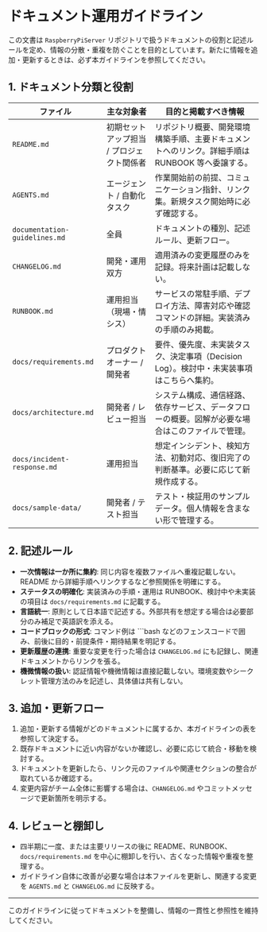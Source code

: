 # ドキュメント運用ガイドライン

この文書は `RaspberryPiServer` リポジトリで扱うドキュメントの役割と記述ルールを定め、情報の分散・重複を防ぐことを目的としています。新たに情報を追加・更新するときは、必ず本ガイドラインを参照してください。

## 1. ドキュメント分類と役割

| ファイル | 主な対象者 | 目的と掲載すべき情報 |
| --- | --- | --- |
| `README.md` | 初期セットアップ担当 / プロジェクト関係者 | リポジトリ概要、開発環境構築手順、主要ドキュメントへのリンク。詳細手順は RUNBOOK 等へ委譲する。 |
| `AGENTS.md` | エージェント / 自動化タスク | 作業開始前の前提、コミュニケーション指針、リンク集。新規タスク開始時に必ず確認する。 |
| `documentation-guidelines.md` | 全員 | ドキュメントの種別、記述ルール、更新フロー。 |
| `CHANGELOG.md` | 開発・運用双方 | 適用済みの変更履歴のみを記録。将来計画は記載しない。 |
| `RUNBOOK.md` | 運用担当（現場・情シス） | サービスの常駐手順、デプロイ方法、障害対応や確認コマンドの詳細。実装済みの手順のみ掲載。 |
| `docs/requirements.md` | プロダクトオーナー / 開発者 | 要件、優先度、未実装タスク、決定事項（Decision Log）。検討中・未実装事項はこちらへ集約。 |
| `docs/architecture.md` | 開発者 / レビュー担当 | システム構成、通信経路、依存サービス、データフローの概要。図解が必要な場合はこのファイルで管理。 |
| `docs/incident-response.md` | 運用担当 | 想定インシデント、検知方法、初動対応、復旧完了の判断基準。必要に応じて新規作成する。 |
| `docs/sample-data/` | 開発者 / テスト担当 | テスト・検証用のサンプルデータ。個人情報を含まない形で管理する。 |

## 2. 記述ルール
- **一次情報は一か所に集約**: 同じ内容を複数ファイルへ重複記載しない。README から詳細手順へリンクするなど参照関係を明確にする。
- **ステータスの明確化**: 実装済みの手順・運用は RUNBOOK、検討中や未実装の項目は `docs/requirements.md` に記載する。
- **言語統一**: 原則として日本語で記述する。外部共有を想定する場合は必要部分のみ補足で英語訳を添える。
- **コードブロックの形式**: コマンド例は ```bash などのフェンスコードで囲み、前後に目的・前提条件・期待結果を明記する。
- **更新履歴の連携**: 重要な変更を行った場合は `CHANGELOG.md` にも記録し、関連ドキュメントからリンクを張る。
- **機微情報の扱い**: 認証情報や機微情報は直接記載しない。環境変数やシークレット管理方法のみを記述し、具体値は共有しない。

## 3. 追加・更新フロー
1. 追加・更新する情報がどのドキュメントに属するか、本ガイドラインの表を参照して決定する。
2. 既存ドキュメントに近い内容がないか確認し、必要に応じて統合・移動を検討する。
3. ドキュメントを更新したら、リンク元のファイルや関連セクションの整合が取れているか確認する。
4. 変更内容がチーム全体に影響する場合は、`CHANGELOG.md` やコミットメッセージで更新箇所を明示する。

## 4. レビューと棚卸し
- 四半期に一度、または主要リリースの後に README、RUNBOOK、`docs/requirements.md` を中心に棚卸しを行い、古くなった情報や重複を整理する。
- ガイドライン自体に改善が必要な場合は本ファイルを更新し、関連する変更を `AGENTS.md` と `CHANGELOG.md` に反映する。

---

このガイドラインに従ってドキュメントを整備し、情報の一貫性と参照性を維持してください。
